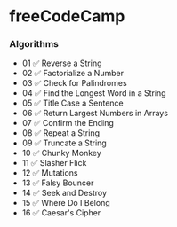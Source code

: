 # freeCodeCamp

### Algorithms

- 01 ✅ Reverse a String
- 02 ✅ Factorialize a Number
- 03 ✅ Check for Palindromes
- 04 ✅ Find the Longest Word in a String
- 05 ✅ Title Case a Sentence
- 06 ✅ Return Largest Numbers in Arrays
- 07 ✅ Confirm the Ending
- 08 ✅ Repeat a String
- 09 ✅ Truncate a String
- 10 ✅ Chunky Monkey
- 11 ✅ Slasher Flick
- 12 ✅ Mutations
- 13 ✅ Falsy Bouncer
- 14 ✅ Seek and Destroy
- 15 ✅ Where Do I Belong
- 16 ✅ Caesar's Cipher

